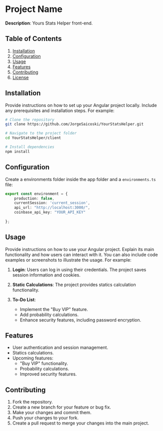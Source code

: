# Project Name

**Description**: Yours Stats Helper front-end.

## Table of Contents

1. [Installation](#installation)
2. [Configuration](#configuration)
3. [Usage](#usage)
4. [Features](#features)
5. [Contributing](#contributing)
6. [License](#license)

## Installation

Provide instructions on how to set up your Angular project locally. Include any prerequisites and installation steps. For example:

```bash
# Clone the repository
git clone https://github.com/JorgeSaicoski/YourStatsHelper.git

# Navigate to the project folder
cd YourStatsHelper/client

# Install dependencies
npm install
```

## Configuration

Create a environments folder inside the app folder and a `environments.ts` file:

```typescript
export const environment = {
    production: false,
    currentSession: 'current_session',
    api_url: "http://localhost:3000/",
    coinbase_api_key: "YOUR_API_KEY"
    
};
```

## Usage

Provide instructions on how to use your Angular project. Explain its main functionality and how users can interact with it. You can also include code examples or screenshots to illustrate the usage. For example:

1. **Login**: Users can log in using their credentials. The project saves session information and cookies.

2. **Static Calculations**: The project provides statics calculation functionality.

3. **To-Do List**: 

   - Implement the "Buy VIP" feature.
   - Add probability calculations.
   - Enhance security features, including password encryption.

## Features


- User authentication and session management.
- Statics calculations.
- Upcoming features:
  - "Buy VIP" functionality.
  - Probability calculations.
  - Improved security features.

## Contributing


1. Fork the repository.
2. Create a new branch for your feature or bug fix.
3. Make your changes and commit them.
4. Push your changes to your fork.
5. Create a pull request to merge your changes into the main project.




